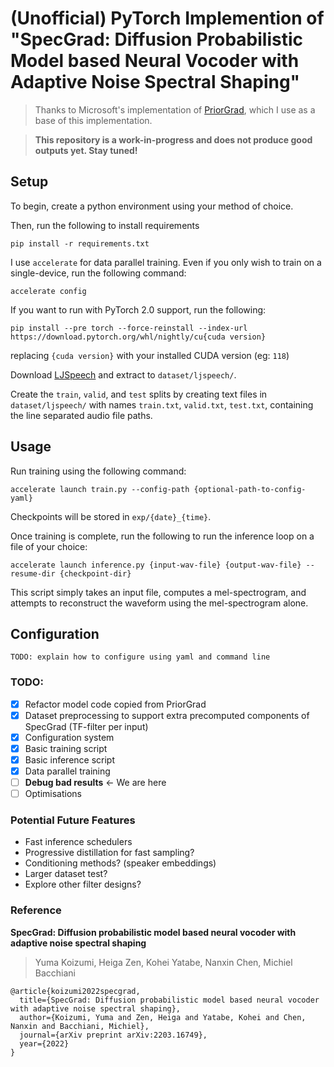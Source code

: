 # (Unofficial) PyTorch Implemention of "SpecGrad: Diffusion Probabilistic Model based Neural Vocoder with Adaptive Noise Spectral Shaping"

> Thanks to Microsoft's implementation of
> [PriorGrad](https://github.com/microsoft/NeuralSpeech/tree/master/PriorGrad-vocoder),
> which I use as a base of this implementation.

> **This repository is a work-in-progress and does not produce good outputs yet. Stay tuned!**

## Setup
To begin, create a python environment using your method of choice.

Then, run the following to install requirements
```shell
pip install -r requirements.txt
```

I use `accelerate` for data parallel training. Even if you only wish to train
on a single-device, run the following command:
```shell
accelerate config
```

If you want to run with PyTorch 2.0 support, run the following:
```shell
pip install --pre torch --force-reinstall --index-url https://download.pytorch.org/whl/nightly/cu{cuda version}
```
replacing `{cuda version}` with your installed CUDA version (eg: `118`)

Download [LJSpeech](https://keithito.com/LJ-Speech-Dataset/) and extract to `dataset/ljspeech/`.

Create the `train`, `valid`, and `test` splits by creating text files in
`dataset/ljspeech/` with names `train.txt`, `valid.txt`, `test.txt`, containing
the line separated audio file paths.

## Usage
Run training using the following command:
```shell
accelerate launch train.py --config-path {optional-path-to-config-yaml}
```
Checkpoints will be stored in `exp/{date}_{time}`.

Once training is complete, run the following to run the inference loop on
a file of your choice:
```shell
accelerate launch inference.py {input-wav-file} {output-wav-file} --resume-dir {checkpoint-dir}
```
This script simply takes an input file, computes a mel-spectrogram, and
attempts to reconstruct the waveform using the mel-spectrogram alone.

## Configuration
`TODO: explain how to configure using yaml and command line`

### TODO:
- [X] Refactor model code copied from PriorGrad
- [X] Dataset preprocessing to support extra precomputed components of SpecGrad (TF-filter per input)
- [X] Configuration system
- [X] Basic training script
- [X] Basic inference script
- [X] Data parallel training
- [ ] **Debug bad results** <- We are here
- [ ] Optimisations

### Potential Future Features
- Fast inference schedulers
- Progressive distillation for fast sampling?
- Conditioning methods? (speaker embeddings)
- Larger dataset test?
- Explore other filter designs?

### Reference
**SpecGrad: Diffusion probabilistic model based neural vocoder with adaptive noise spectral shaping**
> Yuma Koizumi, Heiga Zen, Kohei Yatabe, Nanxin Chen, Michiel Bacchiani
```
@article{koizumi2022specgrad,
  title={SpecGrad: Diffusion probabilistic model based neural vocoder with adaptive noise spectral shaping},
  author={Koizumi, Yuma and Zen, Heiga and Yatabe, Kohei and Chen, Nanxin and Bacchiani, Michiel},
  journal={arXiv preprint arXiv:2203.16749},
  year={2022}
}
```
